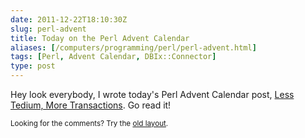 ```yaml
--- 
date: 2011-12-22T18:10:30Z
slug: perl-advent
title: Today on the Perl Advent Calendar
aliases: [/computers/programming/perl/perl-advent.html]
tags: [Perl, Advent Calendar, DBIx::Connector]
type: post
---
```


<p>Hey look everybody, I wrote today's Perl Advent Calendar post, <a href="http://perladvent.org/2011/2011-12-22.html">Less Tedium, More Transactions</a>. Go read it!</p>

<p class="past"><small>Looking for the comments? Try the <a rel="nofollow" href="//past.justatheory.com/computers/programming/perl/perl-advent.html">old layout</a>.</small></p>


